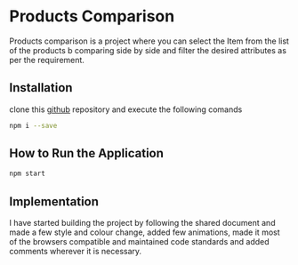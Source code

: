 # Products Comparison

Products comparison is a project where you can select the Item from the list of the products b comparing side by side and filter the desired attributes as per the requirement.

## Installation

clone this [github]() repository and execute the following comands

```bash
npm i --save
```

## How to Run the Application

```bash
npm start
```

## Implementation
I have started building the project by following the shared document and made a few style and colour change, added few animations, made it most of the browsers compatible and maintained code standards and added comments wherever it is necessary.
